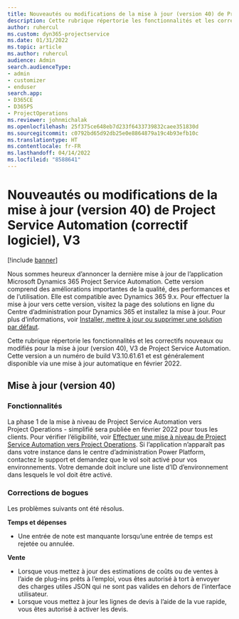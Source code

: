 ```yaml
---
title: Nouveautés ou modifications de la mise à jour (version 40) de Project Service Automation (correctif logiciel), V3
description: Cette rubrique répertorie les fonctionnalités et les correctifs disponibles dans la mise à jour de la version 40, V3 de Microsoft Dynamics 365 Project Service Automation.
author: ruhercul
ms.custom: dyn365-projectservice
ms.date: 01/31/2022
ms.topic: article
ms.author: ruhercul
audience: Admin
search.audienceType:
- admin
- customizer
- enduser
search.app:
- D365CE
- D365PS
- ProjectOperations
ms.reviewer: johnmichalak
ms.openlocfilehash: 25f375ce648eb7d233f6433739832caee351830d
ms.sourcegitcommit: c0792bd65d92db25e0e8864879a19c4b93efb10c
ms.translationtype: HT
ms.contentlocale: fr-FR
ms.lasthandoff: 04/14/2022
ms.locfileid: "8588641"
---
```

# <a name="whats-new-or-changed-in-project-service-automation-update-release-40-v3"></a>Nouveautés ou modifications de la mise à jour (version 40) de Project Service Automation (correctif logiciel), V3

[!include [banner](../includes/psa-now-project-operations.md)]

Nous sommes heureux d’annoncer la dernière mise à jour de l’application Microsoft Dynamics 365 Project Service Automation. Cette version comprend des améliorations importantes de la qualité, des performances et de l’utilisation. Elle est compatible avec Dynamics 365 9.x. Pour effectuer la mise à jour vers cette version, visitez la page des solutions en ligne du Centre d’administration pour Dynamics 365 et installez la mise à jour. Pour plus d’informations, voir [Installer, mettre à jour ou supprimer une solution par défaut](/power-platform/admin/install-remove-preferred-solution).

Cette rubrique répertorie les fonctionnalités et les correctifs nouveaux ou modifiés pour la mise à jour (version 40), V3 de Project Service Automation. Cette version a un numéro de build V3.10.61.61 et est généralement disponible via une mise à jour automatique en février 2022.

## <a name="update-release-40"></a>Mise à jour (version 40)

### <a name="features"></a>Fonctionnalités
La phase 1 de la mise à niveau de Project Service Automation vers Project Operations - simplifié sera publiée en février 2022 pour tous les clients. Pour vérifier l’éligibilité, voir [Effectuer une mise à niveau de Project Service Automation vers Project Operations](upgrade-project-operations-non-stocked.md). Si l’application n’apparaît pas dans votre instance dans le centre d’administration Power Platform, contactez le support et demandez que le vol soit activé pour vos environnements. Votre demande doit inclure une liste d’ID d’environnement dans lesquels le vol doit être activé.

### <a name="bug-fixes"></a>Corrections de bogues

Les problèmes suivants ont été résolus.

**Temps et dépenses**
- Une entrée de note est manquante lorsqu’une entrée de temps est rejetée ou annulée. 

**Vente**

- Lorsque vous mettez à jour des estimations de coûts ou de ventes à l’aide de plug-ins prêts à l’emploi, vous êtes autorisé à tort à envoyer des charges utiles JSON qui ne sont pas valides en dehors de l’interface utilisateur.
- Lorsque vous mettez à jour les lignes de devis à l’aide de la vue rapide, vous êtes autorisé à activer les devis.
